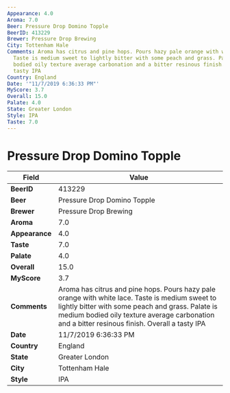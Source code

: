 ```yaml
---
Appearance: 4.0
Aroma: 7.0
Beer: Pressure Drop Domino Topple
BeerID: 413229
Brewer: Pressure Drop Brewing
City: Tottenham Hale
Comments: Aroma has citrus and pine hops. Pours hazy pale orange with white lace.
  Taste is medium sweet to lightly bitter with some peach and grass. Palate is medium
  bodied oily texture average carbonation and a bitter resinous finish.  Overall a
  tasty IPA
Country: England
Date: '"11/7/2019 6:36:33 PM"'
MyScore: 3.7
Overall: 15.0
Palate: 4.0
State: Greater London
Style: IPA
Taste: 7.0
---
```


# Pressure Drop Domino Topple

| Field         | Value |
|---------------|-------|
| **BeerID** | 413229 |
| **Beer** | Pressure Drop Domino Topple |
| **Brewer** | Pressure Drop Brewing |
| **Aroma** | 7.0 |
| **Appearance** | 4.0 |
| **Taste** | 7.0 |
| **Palate** | 4.0 |
| **Overall** | 15.0 |
| **MyScore** | 3.7 |
| **Comments** | Aroma has citrus and pine hops. Pours hazy pale orange with white lace. Taste is medium sweet to lightly bitter with some peach and grass. Palate is medium bodied oily texture average carbonation and a bitter resinous finish.  Overall a tasty IPA |
| **Date** | 11/7/2019 6:36:33 PM |
| **Country** | England |
| **State** | Greater London |
| **City** | Tottenham Hale |
| **Style** | IPA |
